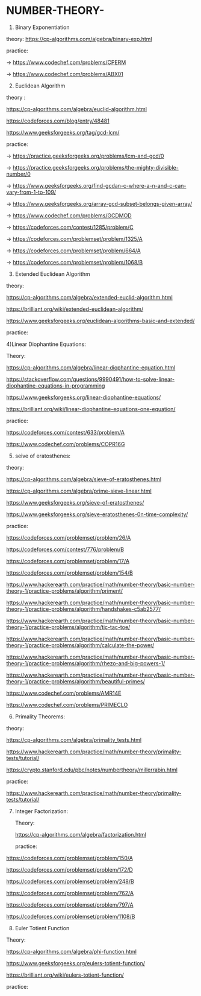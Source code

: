 # NUMBER-THEORY-
  
   
   1) Binary Exponentiation 

   theory:  https://cp-algorithms.com/algebra/binary-exp.html
  
   practice:  
   
   -> https://www.codechef.com/problems/CPERM
  
   -> https://www.codechef.com/problems/ABX01
   
   2) Euclidean Algorithm
   
   theory : 
   
   https://cp-algorithms.com/algebra/euclid-algorithm.html
   
   https://codeforces.com/blog/entry/48481
            
   https://www.geeksforgeeks.org/tag/gcd-lcm/
   
   
            
  practice:
  
  -> https://practice.geeksforgeeks.org/problems/lcm-and-gcd/0
  
  -> https://practice.geeksforgeeks.org/problems/the-mighty-divisible-number/0
  
  -> https://www.geeksforgeeks.org/find-gcdan-c-where-a-n-and-c-can-vary-from-1-to-109/
  
  -> https://www.geeksforgeeks.org/array-gcd-subset-belongs-given-array/
 
  -> https://www.codechef.com/problems/GCDMOD
  
  -> https://codeforces.com/contest/1285/problem/C
  
  -> https://codeforces.com/problemset/problem/1325/A
  
  -> https://codeforces.com/problemset/problem/664/A
  
  -> https://codeforces.com/problemset/problem/1068/B
  
  
  3) Extended Euclidean Algorithm
  
  theory:
  
  https://cp-algorithms.com/algebra/extended-euclid-algorithm.html
  
  https://brilliant.org/wiki/extended-euclidean-algorithm/
  
  https://www.geeksforgeeks.org/euclidean-algorithms-basic-and-extended/
  
  
  practice:
  
  
  
  
  4)Linear Diophantine Equations:
  
  Theory: 
  
  https://cp-algorithms.com/algebra/linear-diophantine-equation.html
  
  https://stackoverflow.com/questions/9990491/how-to-solve-linear-diophantine-equations-in-programming
          
  https://www.geeksforgeeks.org/linear-diophantine-equations/
          
  https://brilliant.org/wiki/linear-diophantine-equations-one-equation/
  
  practice:
  
  https://codeforces.com/contest/633/problem/A
  
  https://www.codechef.com/problems/COPR16G
          
  
  5) seive of eratosthenes:
  
  theory:
  
  https://cp-algorithms.com/algebra/sieve-of-eratosthenes.html
  
  https://cp-algorithms.com/algebra/prime-sieve-linear.html
  
  https://www.geeksforgeeks.org/sieve-of-eratosthenes/
  
  https://www.geeksforgeeks.org/sieve-eratosthenes-0n-time-complexity/
  
  practice:
  
  https://codeforces.com/problemset/problem/26/A
  
  https://codeforces.com/contest/776/problem/B
  
  https://codeforces.com/problemset/problem/17/A
  
  https://codeforces.com/problemset/problem/154/B
  
  https://www.hackerearth.com/practice/math/number-theory/basic-number-theory-1/practice-problems/algorithm/priment/
  
  https://www.hackerearth.com/practice/math/number-theory/basic-number-theory-1/practice-problems/algorithm/handshakes-c5ab2577/
  
  https://www.hackerearth.com/practice/math/number-theory/basic-number-theory-1/practice-problems/algorithm/tic-tac-toe/
  
  https://www.hackerearth.com/practice/math/number-theory/basic-number-theory-1/practice-problems/algorithm/calculate-the-power/
  
  https://www.hackerearth.com/practice/math/number-theory/basic-number-theory-1/practice-problems/algorithm/rhezo-and-big-powers-1/
  
  https://www.hackerearth.com/practice/math/number-theory/basic-number-theory-1/practice-problems/algorithm/beautiful-primes/
  
  https://www.codechef.com/problems/AMR14E
  
  https://www.codechef.com/problems/PRIMECLO
  
  6) Primality Theorems:
  
   theory:
   
   https://cp-algorithms.com/algebra/primality_tests.html
   
   
   https://www.hackerearth.com/practice/math/number-theory/primality-tests/tutorial/
   
   https://crypto.stanford.edu/pbc/notes/numbertheory/millerrabin.html
   
   
   practice:
   
   https://www.hackerearth.com/practice/math/number-theory/primality-tests/tutorial/
   
   
   7) Integer Factorization:
      
      Theory:
      
      https://cp-algorithms.com/algebra/factorization.html
      
      
      practice:
      
      
   https://codeforces.com/problemset/problem/150/A
      
   https://codeforces.com/problemset/problem/172/D
      
   https://codeforces.com/problemset/problem/248/B
      
   https://codeforces.com/problemset/problem/762/A
      
   https://codeforces.com/problemset/problem/797/A
      
   https://codeforces.com/problemset/problem/1108/B
   
   
   8) Euler Totient Function
   
   Theory:
   
   https://cp-algorithms.com/algebra/phi-function.html
   
   https://www.geeksforgeeks.org/eulers-totient-function/
   
   https://brilliant.org/wiki/eulers-totient-function/
   
   practice:
   
   
      
   
   
  
  
  
  
  
  
